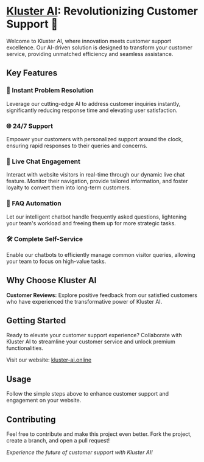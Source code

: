 # [Kluster AI](https://kluster-ai.com): Revolutionizing Customer Support 🚀

Welcome to Kluster AI, where innovation meets customer support excellence. Our AI-driven solution is designed to transform your customer service, providing unmatched efficiency and seamless assistance.

## Key Features

### 🚀 Instant Problem Resolution
Leverage our cutting-edge AI to address customer inquiries instantly, significantly reducing response time and elevating user satisfaction.

### 🌐 24/7 Support
Empower your customers with personalized support around the clock, ensuring rapid responses to their queries and concerns.

### 💬 Live Chat Engagement
Interact with website visitors in real-time through our dynamic live chat feature. Monitor their navigation, provide tailored information, and foster loyalty to convert them into long-term customers.

### 🤖 FAQ Automation
Let our intelligent chatbot handle frequently asked questions, lightening your team's workload and freeing them up for more strategic tasks.

### 🛠️ Complete Self-Service
Enable our chatbots to efficiently manage common visitor queries, allowing your team to focus on high-value tasks.

## Why Choose Kluster AI

**Customer Reviews:**
Explore positive feedback from our satisfied customers who have experienced the transformative power of Kluster AI.

## Getting Started

Ready to elevate your customer support experience? Collaborate with Kluster AI to streamline your customer service and unlock premium functionalities.

Visit our website: [kluster-ai.online](https://kluster-ai.online)

## Usage
Follow the simple steps above to enhance customer support and engagement on your website.

## Contributing
Feel free to contribute and make this project even better. Fork the project, create a branch, and open a pull request!


*Experience the future of customer support with Kluster AI!*
